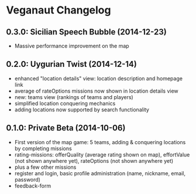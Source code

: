 Veganaut Changelog
==================

0.3.0: Sicilian Speech Bubble (2014-12-23)
------------------------------------------

* Massive performance improvement on the map


0.2.0: Uygurian Twist (2014-12-14)
----------------------------------

* enhanced "location details" view: location description and homepage link
* average of rateOptions missions now shown in location details view
* new: teams view (rankings of teams and players)
* simplified location conquering mechanics
* adding locations now supported by search functionality



0.1.0: Private Beta (2014-10-06)
--------------------------------

* First version of the map game: 5 teams, adding & conquering locations by completing missions
* rating-missions: offerQuality (average rating shown on map), effortValue (not shown anywhere yet), rateOptions (not shown anywhere yet)
* plus a few other missions
* register and login, basic profile administration (name, nickname, email, password)
* feedback-form
